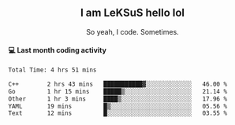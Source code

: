 <h2 align="center">I am LeKSuS hello lol</h2>
<p align="center">So yeah, I code. Sometimes.</p>

#### :computer: Last month coding activity
<!--START_SECTION:waka-->

```txt
Total Time: 4 hrs 51 mins

C++        2 hrs 43 mins   ███████████▓░░░░░░░░░░░░░   46.00 %
Go         1 hr 15 mins    █████▒░░░░░░░░░░░░░░░░░░░   21.14 %
Other      1 hr 3 mins     ████▒░░░░░░░░░░░░░░░░░░░░   17.96 %
YAML       19 mins         █▒░░░░░░░░░░░░░░░░░░░░░░░   05.56 %
Text       12 mins         █░░░░░░░░░░░░░░░░░░░░░░░░   03.55 %
```

<!--END_SECTION:waka-->
